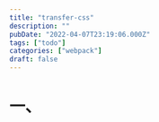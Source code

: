 ```yaml
---
title: "transfer-css"
description: ""
pubDate: "2022-04-07T23:19:06.000Z"
tags: ["todo"]
categories: ["webpack"]
draft: false
---
```



# 一、

